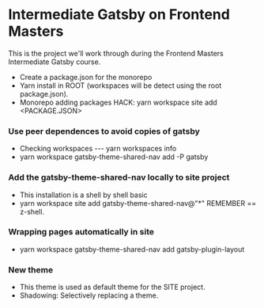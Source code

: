 # Intermediate Gatsby on Frontend Masters

This is the project we'll work through during the Frontend Masters Intermediate Gatsby course.
- Create a package.json for the monorepo
- Yarn install in ROOT (workspaces will be detect using the root package.json).
- Monorepo adding packages HACK: yarn workspace site add <PACKAGE.JSON>
### Use peer dependences to avoid copies of gatsby 
- Checking workspaces --- yarn workspaces info
- yarn workspace gatsby-theme-shared-nav add -P gatsby 
### Add the gatsby-theme-shared-nav locally to site project
- This installation is a shell by shell basic
- yarn workspace site add gatsby-theme-shared-nav@"*" REMEMBER == z-shell.
 ### Wrapping pages automatically in site
 - yarn workspace gatsby-theme-shared-nav add gatsby-plugin-layout
### New theme
- This theme is used as default theme for the SITE project.
- Shadowing: Selectively replacing a theme.
